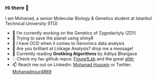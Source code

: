 ### Hi there 👋
I am Mohanad, a senior Molecular Biology & Genetics student at Istanbul Technical University (İTÜ)
- 🔭 I’m currently working on the Genetics of Zygodactyly (ZD1)
- 🌱 Trying to save the planet using shinyR
- 🤖 I have OCD when it comes to Genomics data analysis
- 🤔 Are you brilliant at Linkage Analysis? drop me a message!
- 📖 Currently reading **Grokking Algorithms** by Aditya Bhargava
- 💡 Check my fav github repos:  [Figure1Lab](https://github.com/deanslee/FigureOneLab.git) and the great [glittr](https://glittr.org/?per_page=25&sort_by=stargazers&sort_direction=desc)
- 📫 Reach me out on Linkedin: [Mohanad Hussein](https://www.linkedin.com/in/mohanad-hussein-06bb95185/) or Twitter: [Mohanadnour4869](https://twitter.com/Mohanadnour4869) 
<!--
**mohanadhussein/mohanadhussein** is a ✨ _special_ ✨ repository because its `README.md` (this file) appears on your GitHub profile.

Here are some ideas to get you started:

- 🔭 I’m currently working on ...
- 🌱 I’m currently learning ...
- 👯 I’m looking to collaborate on ...
- 🤔 I’m looking for help with ...
- 💬 Ask me about ...
- 📫 How to reach me: ...
- 😄 Pronouns: ...
- ⚡ Fun fact: ...
-->
